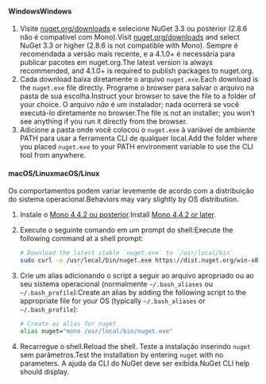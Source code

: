 #### <a name="windows"></a><span data-ttu-id="5fc2c-101">Windows</span><span class="sxs-lookup"><span data-stu-id="5fc2c-101">Windows</span></span>

1. <span data-ttu-id="5fc2c-102">Visite [nuget.org/downloads](https://nuget.org/downloads) e selecione NuGet 3.3 ou posterior (2.8.6 não é compatível com Mono).</span><span class="sxs-lookup"><span data-stu-id="5fc2c-102">Visit [nuget.org/downloads](https://nuget.org/downloads) and select NuGet 3.3 or higher (2.8.6 is not compatible with Mono).</span></span> <span data-ttu-id="5fc2c-103">Sempre é recomendada a versão mais recente, e a 4.1.0+ é necessária para publicar pacotes em nuget.org.</span><span class="sxs-lookup"><span data-stu-id="5fc2c-103">The latest version is always recommended, and 4.1.0+ is required to publish packages to nuget.org.</span></span>
1. <span data-ttu-id="5fc2c-104">Cada download baixa diretamente o arquivo `nuget.exe`.</span><span class="sxs-lookup"><span data-stu-id="5fc2c-104">Each download is the `nuget.exe` file directly.</span></span> <span data-ttu-id="5fc2c-105">Programe o browser para salvar o arquivo na pasta de sua escolha.</span><span class="sxs-lookup"><span data-stu-id="5fc2c-105">Instruct your browser to save the file to a folder of your choice.</span></span> <span data-ttu-id="5fc2c-106">O arquivo *não* é um instalador; nada ocorrerá se você executá-lo diretamente no browser.</span><span class="sxs-lookup"><span data-stu-id="5fc2c-106">The file is *not* an installer; you won't see anything if you run it directly from the browser.</span></span>
1. <span data-ttu-id="5fc2c-107">Adicione a pasta onde você colocou o `nuget.exe` à variável de ambiente PATH para usar a ferramenta CLI de qualquer local.</span><span class="sxs-lookup"><span data-stu-id="5fc2c-107">Add the folder where you placed `nuget.exe` to your PATH environment variable to use the CLI tool from anywhere.</span></span>

#### <a name="macoslinux"></a><span data-ttu-id="5fc2c-108">macOS/Linux</span><span class="sxs-lookup"><span data-stu-id="5fc2c-108">macOS/Linux</span></span>

<span data-ttu-id="5fc2c-109">Os comportamentos podem variar levemente de acordo com a distribuição do sistema operacional.</span><span class="sxs-lookup"><span data-stu-id="5fc2c-109">Behaviors may vary slightly by OS distribution.</span></span>

1. <span data-ttu-id="5fc2c-110">Instale o [Mono 4.4.2 ou posterior](http://www.mono-project.com/docs/getting-started/install/).</span><span class="sxs-lookup"><span data-stu-id="5fc2c-110">Install [Mono 4.4.2 or later](http://www.mono-project.com/docs/getting-started/install/).</span></span>

1. <span data-ttu-id="5fc2c-111">Execute o seguinte comando em um prompt do shell:</span><span class="sxs-lookup"><span data-stu-id="5fc2c-111">Execute the following command at a shell prompt:</span></span>

    ```bash
    # Download the latest stable `nuget.exe` to `/usr/local/bin`
    sudo curl -o /usr/local/bin/nuget.exe https://dist.nuget.org/win-x86-commandline/latest/nuget.exe
    ```

1. <span data-ttu-id="5fc2c-112">Crie um alias adicionando o script a seguir ao arquivo apropriado ou ao seu sistema operacional (normalmente `~/.bash_aliases` ou `~/.bash_profile`):</span><span class="sxs-lookup"><span data-stu-id="5fc2c-112">Create an alias by adding the following script to the appropriate file for your OS (typically `~/.bash_aliases` or `~/.bash_profile`):</span></span>

    ```bash
    # Create as alias for nuget
    alias nuget="mono /usr/local/bin/nuget.exe"
    ```

1. <span data-ttu-id="5fc2c-113">Recarregue o shell.</span><span class="sxs-lookup"><span data-stu-id="5fc2c-113">Reload the shell.</span></span>  <span data-ttu-id="5fc2c-114">Teste a instalação inserindo `nuget` sem parâmetros.</span><span class="sxs-lookup"><span data-stu-id="5fc2c-114">Test the installation by entering `nuget` with no parameters.</span></span> <span data-ttu-id="5fc2c-115">A ajuda da CLI do NuGet deve ser exibida.</span><span class="sxs-lookup"><span data-stu-id="5fc2c-115">NuGet CLI help should display.</span></span>

